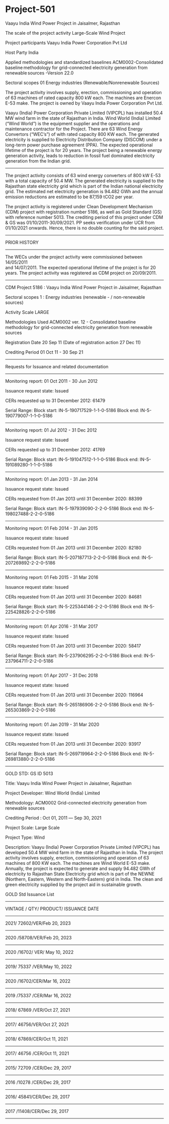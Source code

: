 # Project-501
Vaayu India Wind Power Project in Jaisalmer, Rajasthan 

The scale of the project activity Large-Scale Wind Project

Project participants Vaayu India Power Corporation Pvt Ltd

Host Party India

Applied methodologies and standardized
baselines
ACM0002-Consolidated
baseline methodology for grid-connected
electricity generation from
renewable sources -Version 22.0

Sectoral scopes 01 Energy industries (Renewable/Nonrenewable Sources)

The project activity involves supply, erection, commissioning and operation of 63 machines of rated
capacity 800 kW each. The machines are Enercon E-53 make. The project is owned by Vaayu India
Power Corporation Pvt Ltd.

Vaayu (India) Power Corporation Private Limited (VIPCPL) has installed 50.4 MW wind farm in
the state of Rajasthan in India. Wind World (India) Limited (“Wind World”) is the equipment
supplier and the operations and maintenance contractor for the Project. There are 63 Wind Energy
Convertors (“WEC’s”) of with rated capacity 800 KW each. The generated electricity is supplied to
Electricity Distribution Company (DISCOM) under a long-term power purchase agreement (PPA).
The expected operational lifetime of the project is for 20 years. The project being a renewable
energy generation activity, leads to reduction in fossil fuel dominated electricity generation from
the Indian grid. 

_______________

The project activity consists of 63 wind energy converters of 800 kW E-53 with a total
capacity of 50.4 MW. The generated electricity is supplied to the Rajasthan state
electricity grid which is part of the Indian national electricity grid. The estimated net
electricity generation is 94.482 GWh and the annual emission reductions are estimated
to be 87,159 tCO2 per year. 

The project activity is registered under Clean Development Mechanism (CDM) project with
registration number 5186, as well as Gold Standard (GS) with reference number 5013. The crediting
period of this project under CDM & GS was 01/10/2011-30/09/2021. PP seeks verification under
UCR from 01/10/2021 onwards. Hence, there is no double counting for the said project. 

___________
PRIOR HISTORY
____________

The  WECs  under  the  project  activity  were  commissioned  between  14/05/2011  
and 14/07/2011. The expected operational lifetime of the project is for 20 years. The 
project activity was registered as CDM project on 20/09/2011.  

____________
CDM Project 5186 : Vaayu India Wind Power Project in Jaisalmer, Rajasthan

Sectoral scopes	1 : Energy industries (renewable - / non-renewable sources)

Activity Scale	LARGE

Methodologies Used	ACM0002 ver. 12 - Consolidated baseline methodology for grid-connected electricity generation from renewable sources

Registration Date	20 Sep 11 (Date of registration action 27 Dec 11)   

Crediting Period	01 Oct 11 - 30 Sep 21 
___________
Requests for Issuance
and related documentation	
____________
Monitoring report: 01 Oct 2011 - 30 Jun 2012 

Issuance request state: Issued

CERs requested up to 31 December 2012: 61479

Serial Range: Block start: IN-5-190717529-1-1-0-5186      Block end: IN-5-190779007-1-1-0-5186
_____________

Monitoring report: 01 Jul 2012 - 31 Dec 2012 

Issuance request state: Issued

CERs requested up to 31 December 2012: 41769

Serial Range: Block start: IN-5-191047512-1-1-0-5186      Block end: IN-5-191089280-1-1-0-5186
_____________
Monitoring report: 01 Jan 2013 - 31 Jan 2014 

Issuance request state: Issued

CERs requested from 01 Jan 2013 until 31 December 2020: 88399

Serial Range: Block start: IN-5-197939090-2-2-0-5186      Block end: IN-5-198027488-2-2-0-5186
______________

Monitoring report: 01 Feb 2014 - 31 Jan 2015 

Issuance request state: Issued

CERs requested from 01 Jan 2013 until 31 December 2020: 82180

Serial Range: Block start: IN-5-207187713-2-2-0-5186      Block end: IN-5-207269892-2-2-0-5186
___________
Monitoring report: 01 Feb 2015 - 31 Mar 2016 

Issuance request state: Issued

CERs requested from 01 Jan 2013 until 31 December 2020: 84681

Serial Range: Block start: IN-5-225344146-2-2-0-5186      Block end: IN-5-225428826-2-2-0-5186
______________

Monitoring report: 01 Apr 2016 - 31 Mar 2017 

Issuance request state: Issued

CERs requested from 01 Jan 2013 until 31 December 2020: 58417

Serial Range: Block start: IN-5-237906295-2-2-0-5186      Block end: IN-5-237964711-2-2-0-5186
____________

Monitoring report: 01 Apr 2017 - 31 Dec 2018 

Issuance request state: Issued

CERs requested from 01 Jan 2013 until 31 December 2020: 116964

Serial Range: Block start: IN-5-265186906-2-2-0-5186      Block end: IN-5-265303869-2-2-0-5186
_____________

Monitoring report: 01 Jan 2019 - 31 Mar 2020 

Issuance request state: Issued

CERs requested from 01 Jan 2013 until 31 December 2020: 93917

Serial Range: Block start: IN-5-269719964-2-2-0-5186      Block end: IN-5-269813880-2-2-0-5186
________________________
GOLD STD: GS ID 5013

Title: Vaayu India Wind Power Project in Jaisalmer, Rajasthan

Project Developer: Wind World (India) Limited

Methodology: ACM0002 Grid-connected electricity generation from renewable sources

Crediting Period : Oct 01, 2011 ― Sep 30, 2021

Project Scale: Large Scale

Project Type: Wind

Description: Vaayu (India) Power Corporation Private Limited (VIPCPL) has developed 50.4 MW wind farm in the state of Rajasthan in India. The project activity involves supply, erection, commissioning and operation of 63 machines of 800 KW each. The machines are Wind World E-53 make. Annually, the project is expected to generate and supply 94.482 GWh of electricity to Rajasthan State Electricity grid which is part of the NEWNE (Northern, Eastern, Western and North-Eastern) grid in India. The clean and green electricity supplied by the project aid in sustainable growth.

GOLD Std Issuance List
__________
VINTAGE / QTY/ PRODUCT/ ISSUANCE DATE
____________
2021/	72602/VER/Feb 20, 2023
_______________
2020	/58708/VER/Feb 20, 2023
_________
2020	/16702/	VER/ May 10, 2022	
__________
2019/	75337	/VER/May 10, 2022
____________
2020 /16702/CER/Mar 16, 2022
____________
2019	/75337	/CER/Mar 16, 2022
__________
2018/	67869	/VER/Oct 27, 2021	
_________
2017/	46756/VER/Oct 27, 2021
_________
2018/	67869/CER/Oct 11, 2021
__________
2017/	46756	/CER/Oct 11, 2021
____________
2015/	72709	/CER/Dec 29, 2017	
__________
2016	/10278	/CER/Dec 29, 2017
_________
2016/	45841/CER/Dec 29, 2017
_________
2017	/11408/CER/Dec 29, 2017
____________
